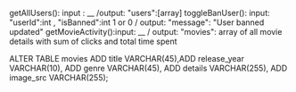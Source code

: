 getAllUsers(): input : \_\_ /output: "users":[array]
toggleBanUser(): input: "userId":int , "isBanned":int 1 or 0 / output: "message": "User banned updated"
getMovieActivity():input: \_\_ / output: "movies": array of all movie details with sum of clicks and total time spent

ALTER TABLE movies ADD title VARCHAR(45),ADD release_year VARCHAR(10), ADD genre VARCHAR(45), ADD details VARCHAR(255), ADD image_src VARCHAR(255);
